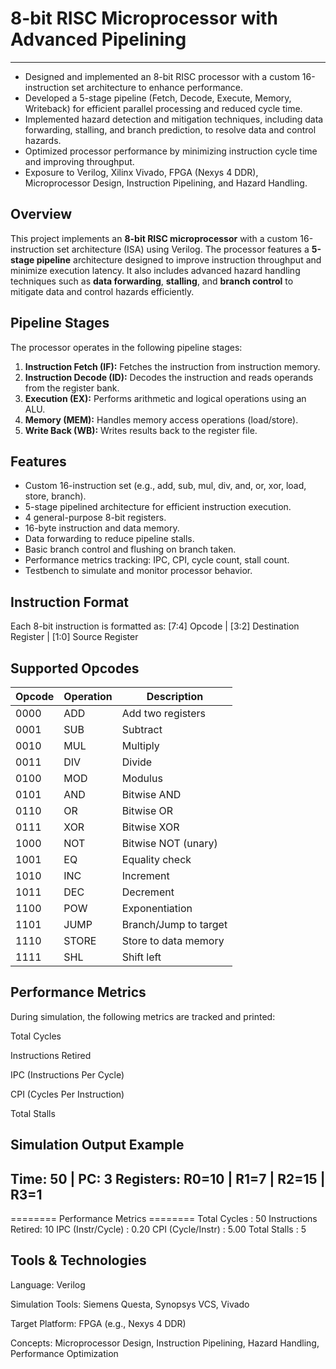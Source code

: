 # 8-bit RISC Microprocessor with Advanced Pipelining
---
- Designed and implemented an 8-bit RISC processor with a custom 16-instruction set architecture to enhance performance.  
- Developed a 5-stage pipeline (Fetch, Decode, Execute, Memory, Writeback) for efficient parallel processing and reduced cycle time.  
- Implemented hazard detection and mitigation techniques, including data forwarding, stalling, and branch prediction, to resolve data and control hazards.  
- Optimized processor performance by minimizing instruction cycle time and improving throughput.  
- Exposure to Verilog, Xilinx Vivado, FPGA (Nexys 4 DDR), Microprocessor Design, Instruction Pipelining, and Hazard Handling.  


## Overview

This project implements an **8-bit RISC microprocessor** with a custom 16-instruction set architecture (ISA) using Verilog. The processor features a **5-stage pipeline** architecture designed to improve instruction throughput and minimize execution latency. It also includes advanced hazard handling techniques such as **data forwarding**, **stalling**, and **branch control** to mitigate data and control hazards efficiently.

## Pipeline Stages

The processor operates in the following pipeline stages:

1. **Instruction Fetch (IF):** Fetches the instruction from instruction memory.
2. **Instruction Decode (ID):** Decodes the instruction and reads operands from the register bank.
3. **Execution (EX):** Performs arithmetic and logical operations using an ALU.
4. **Memory (MEM):** Handles memory access operations (load/store).
5. **Write Back (WB):** Writes results back to the register file.

## Features

- Custom 16-instruction set (e.g., add, sub, mul, div, and, or, xor, load, store, branch).
- 5-stage pipelined architecture for efficient instruction execution.
- 4 general-purpose 8-bit registers.
- 16-byte instruction and data memory.
- Data forwarding to reduce pipeline stalls.
- Basic branch control and flushing on branch taken.
- Performance metrics tracking: IPC, CPI, cycle count, stall count.
- Testbench to simulate and monitor processor behavior.

Instruction Format
---
Each 8-bit instruction is formatted as:
[7:4] Opcode | [3:2] Destination Register | [1:0] Source Register

Supported Opcodes
---
| Opcode | Operation | Description           |
| ------ | --------- | --------------------- |
| 0000   | ADD       | Add two registers     |
| 0001   | SUB       | Subtract              |
| 0010   | MUL       | Multiply              |
| 0011   | DIV       | Divide                |
| 0100   | MOD       | Modulus               |
| 0101   | AND       | Bitwise AND           |
| 0110   | OR        | Bitwise OR            |
| 0111   | XOR       | Bitwise XOR           |
| 1000   | NOT       | Bitwise NOT (unary)   |
| 1001   | EQ        | Equality check        |
| 1010   | INC       | Increment             |
| 1011   | DEC       | Decrement             |
| 1100   | POW       | Exponentiation        |
| 1101   | JUMP      | Branch/Jump to target |
| 1110   | STORE     | Store to data memory  |
| 1111   | SHL       | Shift left            |

Performance Metrics
---
During simulation, the following metrics are tracked and printed:

Total Cycles

Instructions Retired

IPC (Instructions Per Cycle)

CPI (Cycles Per Instruction)

Total Stalls

Simulation Output Example
---
Time: 50 | PC: 3
Registers: R0=10 | R1=7 | R2=15 | R3=1
------------------------------------------------
======== Performance Metrics ========
Total Cycles        : 50
Instructions Retired: 10
IPC (Instr/Cycle)   : 0.20
CPI (Cycle/Instr)   : 5.00
Total Stalls        : 5

Tools & Technologies
---
Language: Verilog

Simulation Tools: Siemens Questa, Synopsys VCS, Vivado

Target Platform: FPGA (e.g., Nexys 4 DDR)

Concepts: Microprocessor Design, Instruction Pipelining, Hazard Handling, Performance Optimization


